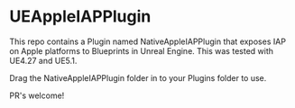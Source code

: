 # UEAppleIAPPlugin

This repo contains a Plugin named NativeAppleIAPPlugin that exposes IAP on Apple platforms to Blueprints in Unreal Engine. This was tested with UE4.27 and UE5.1.

Drag the NativeAppleIAPPlugin folder in to your Plugins folder to use.

PR's welcome!
